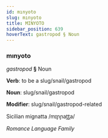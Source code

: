 ```yaml
---
id: mınyoto
slug: mınyoto
title: MINYOTO
sidebar_position: 639
hoverText: gastropod § Noun
---
```


### mınyoto

*gastropod* **§** Noun

**Verb**: to be a slug/snail/gastropod

**Noun**: slug/snail/gastropod

**Modifier**: slug/snail/gastropod-related

Sicilian mignatta /mɪɲɲat̪t̪a/

*Romance Language Family*